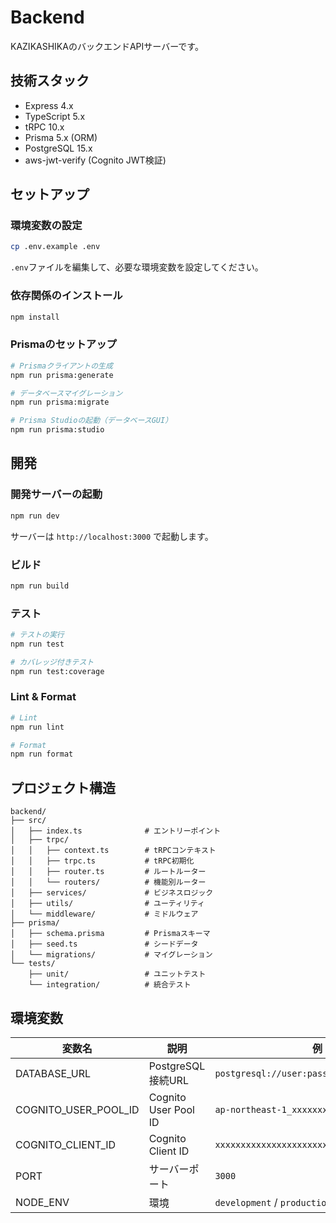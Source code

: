 # Backend

KAZIKASHIKAのバックエンドAPIサーバーです。

## 技術スタック

- Express 4.x
- TypeScript 5.x
- tRPC 10.x
- Prisma 5.x (ORM)
- PostgreSQL 15.x
- aws-jwt-verify (Cognito JWT検証)

## セットアップ

### 環境変数の設定

```bash
cp .env.example .env
```

`.env`ファイルを編集して、必要な環境変数を設定してください。

### 依存関係のインストール

```bash
npm install
```

### Prismaのセットアップ

```bash
# Prismaクライアントの生成
npm run prisma:generate

# データベースマイグレーション
npm run prisma:migrate

# Prisma Studioの起動（データベースGUI）
npm run prisma:studio
```

## 開発

### 開発サーバーの起動

```bash
npm run dev
```

サーバーは `http://localhost:3000` で起動します。

### ビルド

```bash
npm run build
```

### テスト

```bash
# テストの実行
npm run test

# カバレッジ付きテスト
npm run test:coverage
```

### Lint & Format

```bash
# Lint
npm run lint

# Format
npm run format
```

## プロジェクト構造

```
backend/
├── src/
│   ├── index.ts              # エントリーポイント
│   ├── trpc/
│   │   ├── context.ts        # tRPCコンテキスト
│   │   ├── trpc.ts           # tRPC初期化
│   │   ├── router.ts         # ルートルーター
│   │   └── routers/          # 機能別ルーター
│   ├── services/             # ビジネスロジック
│   ├── utils/                # ユーティリティ
│   └── middleware/           # ミドルウェア
├── prisma/
│   ├── schema.prisma         # Prismaスキーマ
│   ├── seed.ts               # シードデータ
│   └── migrations/           # マイグレーション
└── tests/
    ├── unit/                 # ユニットテスト
    └── integration/          # 統合テスト
```

## 環境変数

| 変数名 | 説明 | 例 |
|-------|------|-----|
| DATABASE_URL | PostgreSQL接続URL | `postgresql://user:pass@localhost:5432/db` |
| COGNITO_USER_POOL_ID | Cognito User Pool ID | `ap-northeast-1_xxxxxxxxx` |
| COGNITO_CLIENT_ID | Cognito Client ID | `xxxxxxxxxxxxxxxxxxxxxxxxxx` |
| PORT | サーバーポート | `3000` |
| NODE_ENV | 環境 | `development` / `production` |

